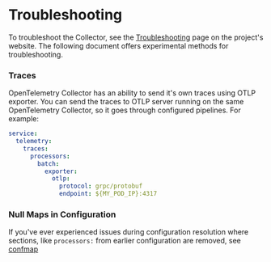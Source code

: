 # Troubleshooting

To troubleshoot the Collector, see the [Troubleshooting] page on the project's
website. The following document offers experimental methods for troubleshooting.

### Traces

OpenTelemetry Collector has an ability to send it's own traces using OTLP
exporter. You can send the traces to OTLP server running on the same
OpenTelemetry Collector, so it goes through configured pipelines. For example:

```yaml
service:
  telemetry:
    traces:
      processors:
        batch:
          exporter:
            otlp:
              protocol: grpc/protobuf
              endpoint: ${MY_POD_IP}:4317
```

### Null Maps in Configuration

If you've ever experienced issues during configuration resolution where
sections, like `processors:` from earlier configuration are removed, see
[confmap](../confmap/README.md#troubleshooting)

[Troubleshooting]: https://opentelemetry.io/docs/collector/troubleshooting/
